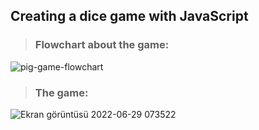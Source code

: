 ## Creating a dice game with JavaScript
 
 
>  ### Flowchart about the game:
 ![pig-game-flowchart](https://user-images.githubusercontent.com/94050348/176352695-cac989ab-9bcb-4050-b8d6-f2c0e3d9c9f3.png)
 
 
>  ### The game:
![Ekran görüntüsü 2022-06-29 073522](https://user-images.githubusercontent.com/94050348/176352647-419b9cb1-89d3-4f3a-8f6e-e4735d124e03.png)
